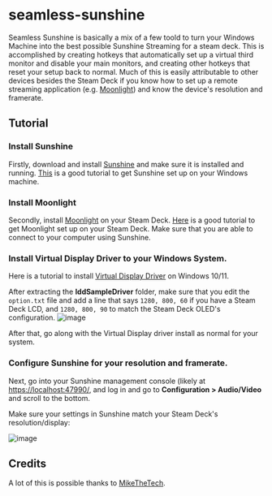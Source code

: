 # seamless-sunshine
Seamless Sunshine is basically a mix of a few toold to turn your Windows Machine into the best possible Sunshine Streaming for a steam deck. This is accomplished by creating hotkeys that automatically set up a virtual third monitor and disable your main monitors, and creating other hotkeys that reset your setup back to normal. Much of this is easily attributable to other devices besides the Steam Deck if you know how to set up a remote streaming application (e.g. [Moonlight](https://github.com/moonlight-stream)) and know the device's resolution and framerate. 

## Tutorial
### Install Sunshine
Firstly, download and install [Sunshine](https://github.com/LizardByte/Sunshine) and make sure it is installed and running. [This](https://www.youtube.com/watch?v=Wb8j8Ojd4YQ) is a good tutorial to get Sunshine set up on your Windows machine.

### Install Moonlight
Secondly, install [Moonlight](https://github.com/moonlight-stream) on your Steam Deck. [Here](https://youtu.be/SewuUleDVug?si=4Pi-u2O48CuU6h6e&t=298) is a good tutorial to get Moonlight set up on your Steam Deck. Make sure that you are able to connect to your computer using Sunshine.

### Install Virtual Display Driver to your Windows System.
Here is a tutorial to install [Virtual Display Driver](https://www.youtube.com/watch?v=byfBWDnToYk) on Windows 10/11.

After extracting the **IddSampleDriver** folder, make sure that you edit the `option.txt` file and add a line that says `1280, 800, 60` if you have a Steam Deck LCD, and `1280, 800, 90` to match the Steam Deck OLED's configuration.
![image](https://github.com/user-attachments/assets/d3a14dfb-f610-4223-945a-46ac756414bc)

After that, go along with the Virtual Display driver install as normal for your system.

### Configure Sunshine for your resolution and framerate.
Next, go into your Sunshine management console (likely at [https://localhost:47990/](https://localhost:47990/), and log in and go to **Configuration > Audio/Video** and scroll to the bottom.

Make sure your settings in Sunshine match your Steam Deck's resolution/display:

![image](https://github.com/user-attachments/assets/23162299-4fc7-4365-82c6-2f62633b7a49)


## Credits
A lot of this is possible thanks to [MikeTheTech](https://www.youtube.com/channel/UCZ0hznff92f_i1wpYyi7tPQ/join).
